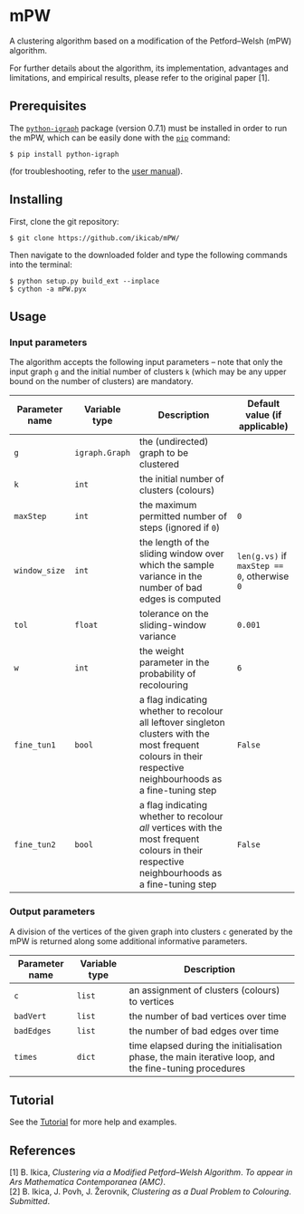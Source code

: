 # mPW
A clustering algorithm based on a modification of the Petford–Welsh (mPW) algorithm.

For further details about the algorithm, its implementation, advantages and limitations, and empirical results, please refer to the original paper [1].

## Prerequisites
The [`python-igraph`](https://igraph.org/python/) package (version 0.7.1) must be installed in order to run the mPW, which can be easily done with the [`pip`](https://pip.pypa.io/en/stable/) command:
```
$ pip install python-igraph
```
(for troubleshooting, refer to the [user manual](https://igraph.org/python/#pyinstall)).

## Installing
First, clone the git repository:
```
$ git clone https://github.com/ikicab/mPW/
```
Then navigate to the downloaded folder and type the following commands into the terminal:
```
$ python setup.py build_ext --inplace
$ cython -a mPW.pyx
```

## Usage

### Input parameters
The algorithm accepts the following input parameters – note that only the input graph `g` and the initial number of clusters `k` (which may be any upper bound on the number of clusters) are mandatory.

| Parameter name | Variable type | Description | Default value (if applicable) |
| --------- | ----------- | ----------- |----------- |
| `g` | `igraph.Graph` | the (undirected) graph to be clustered | 
| `k` | `int` | the initial number of clusters (colours) |
| `maxStep` | `int` | the maximum permitted number of steps (ignored if `0`) | `0`
| `window_size` | `int` | the length of the sliding window over which the sample variance in the number of bad edges is computed | `len(g.vs)` if `maxStep == 0`, otherwise `0`
| `tol` | `float` | tolerance on the sliding-window variance | `0.001`
| `w` | `int` | the weight parameter in the probability of recolouring | `6`
| `fine_tun1` | `bool` | a flag indicating whether to recolour all leftover singleton clusters with the most frequent colours in their respective neighbourhoods as a fine-tuning step | `False`
| `fine_tun2` | `bool` | a flag indicating whether to recolour *all* vertices with the most frequent colours in their respective neighbourhoods as a fine-tuning step | `False`

### Output parameters
A division of the vertices of the given graph into clusters `c` generated by the mPW is returned along some additional informative parameters.

| Parameter name | Variable type | Description |
| --------- | ----------- | ----------- |
| `c` | `list` | an assignment of clusters (colours) to vertices
| `badVert` | `list` | the number of bad vertices over time
| `badEdges` | `list` | the number of bad edges over time
| `times` | `dict` | time elapsed during the initialisation phase, the main iterative loop, and the fine-tuning procedures

## Tutorial
See the [Tutorial](https://nbviewer.jupyter.org/github/ikicab/mPW/blob/master/Tutorial.ipynb) for more help and examples.

## References
[1] B. Ikica, *Clustering via a Modified Petford–Welsh Algorithm*. *To appear in Ars Mathematica Contemporanea (AMC)*.  
[2] B. Ikica, J. Povh, J. Žerovnik, *Clustering as a Dual Problem to Colouring*. *Submitted*.
